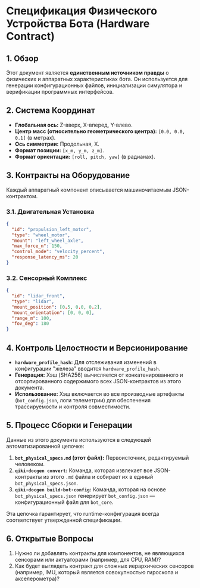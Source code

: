 # Спецификация Физического Устройства Бота (Hardware Contract)

## 1. Обзор
Этот документ является **единственным источником правды** о физических и аппаратных характеристиках бота. Он используется для генерации конфигурационных файлов, инициализации симулятора и верификации программных интерфейсов.

## 2. Система Координат
- **Глобальная ось:** Z-вверх, X-вперед, Y-влево.
- **Центр масс (относительно геометрического центра):** `[0.0, 0.0, 0.1]` (в метрах).
- **Ось симметрии:** Продольная, X.
- **Формат позиции:** `[x_m, y_m, z_m]`.
- **Формат ориентации:** `[roll, pitch, yaw]` (в радианах).

## 3. Контракты на Оборудование
Каждый аппаратный компонент описывается машиночитаемым JSON-контрактом.

### 3.1. Двигательная Установка
```json
{
  "id": "propulsion_left_motor",
  "type": "wheel_motor",
  "mount": "left_wheel_axle",
  "max_force_n": 150,
  "control_mode": "velocity_percent",
  "response_latency_ms": 20
}
```

### 3.2. Сенсорный Комплекс
```json
{
  "id": "lidar_front",
  "type": "lidar",
  "mount_position": [0.5, 0.0, 0.2],
  "mount_orientation": [0, 0, 0],
  "range_m": 100,
  "fov_deg": 180
}
```

## 4. Контроль Целостности и Версионирование
- **`hardware_profile_hash`:** Для отслеживания изменений в конфигурации "железа" вводится `hardware_profile_hash`. 
- **Генерация:** Хэш (SHA256) вычисляется от конкатенированного и отсортированного содержимого всех JSON-контрактов из этого документа.
- **Использование:** Хэш включается во все производные артефакты (`bot_config.json`, логи телеметрии) для обеспечения трассируемости и контроля совместимости.

## 5. Процесс Сборки и Генерации
Данные из этого документа используются в следующей автоматизированной цепочке:

1.  **`bot_physical_specs.md` (этот файл):** Первоисточник, редактируемый человеком.
2.  **`qiki-docgen convert`:** Команда, которая извлекает все JSON-контракты из этого `.md` файла и собирает их в единый `bot_physical_specs.json`.
3.  **`qiki-docgen build-bot-config`:** Команда, которая на основе `bot_physical_specs.json` генерирует `bot_config.json` — конфигурационный файл для `bot_core`.

Эта цепочка гарантирует, что runtime-конфигурация всегда соответствует утвержденной спецификации.

## 6. Открытые Вопросы
1.  Нужно ли добавлять контракты для компонентов, не являющихся сенсорами или актуаторами (например, для CPU, RAM)?
2.  Как будет выглядеть контракт для сложных иерархических сенсоров (например, IMU, который является совокупностью гироскопа и акселерометра)?